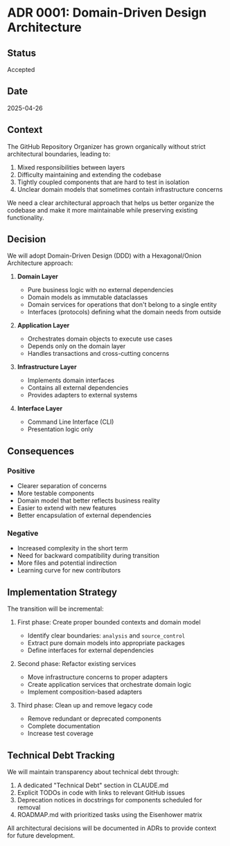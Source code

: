 # ADR 0001: Domain-Driven Design Architecture

## Status

Accepted

## Date

2025-04-26

## Context

The GitHub Repository Organizer has grown organically without strict architectural boundaries, leading to:

1. Mixed responsibilities between layers
2. Difficulty maintaining and extending the codebase
3. Tightly coupled components that are hard to test in isolation
4. Unclear domain models that sometimes contain infrastructure concerns

We need a clear architectural approach that helps us better organize the codebase and make it more maintainable while preserving existing functionality.

## Decision

We will adopt Domain-Driven Design (DDD) with a Hexagonal/Onion Architecture approach:

1. **Domain Layer**
   - Pure business logic with no external dependencies
   - Domain models as immutable dataclasses 
   - Domain services for operations that don't belong to a single entity
   - Interfaces (protocols) defining what the domain needs from outside

2. **Application Layer**
   - Orchestrates domain objects to execute use cases
   - Depends only on the domain layer
   - Handles transactions and cross-cutting concerns

3. **Infrastructure Layer**
   - Implements domain interfaces
   - Contains all external dependencies
   - Provides adapters to external systems

4. **Interface Layer**
   - Command Line Interface (CLI)
   - Presentation logic only

## Consequences

### Positive

- Clearer separation of concerns
- More testable components
- Domain model that better reflects business reality
- Easier to extend with new features
- Better encapsulation of external dependencies

### Negative

- Increased complexity in the short term
- Need for backward compatibility during transition
- More files and potential indirection
- Learning curve for new contributors

## Implementation Strategy

The transition will be incremental:

1. First phase: Create proper bounded contexts and domain model
   - Identify clear boundaries: `analysis` and `source_control`
   - Extract pure domain models into appropriate packages
   - Define interfaces for external dependencies

2. Second phase: Refactor existing services
   - Move infrastructure concerns to proper adapters
   - Create application services that orchestrate domain logic
   - Implement composition-based adapters

3. Third phase: Clean up and remove legacy code
   - Remove redundant or deprecated components
   - Complete documentation
   - Increase test coverage

## Technical Debt Tracking

We will maintain transparency about technical debt through:

1. A dedicated "Technical Debt" section in CLAUDE.md
2. Explicit TODOs in code with links to relevant GitHub issues
3. Deprecation notices in docstrings for components scheduled for removal
4. ROADMAP.md with prioritized tasks using the Eisenhower matrix

All architectural decisions will be documented in ADRs to provide context for future development.